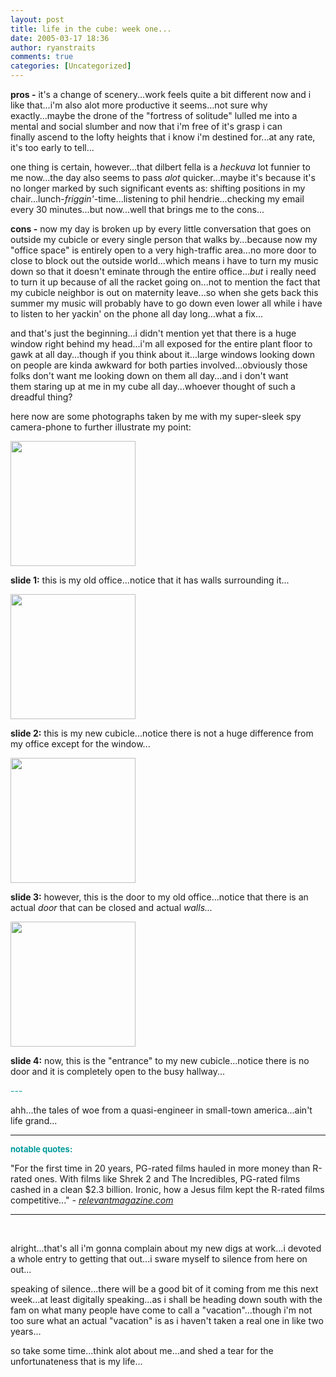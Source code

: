 ```yaml
---
layout: post
title: life in the cube: week one...
date: 2005-03-17 18:36
author: ryanstraits
comments: true
categories: [Uncategorized]
---
```

<strong>pros -</strong> it's a change of scenery...work feels quite a bit different now and i like that...i'm also alot more productive it seems...not sure why exactly...maybe the drone of the "fortress of solitude" lulled me into a mental and social slumber and now that i'm free of it's grasp i can finally ascend to the lofty heights that i know i'm destined for...at any rate, it's too early to tell...

one thing is certain, however...that dilbert fella is a<em> heckuva</em> lot funnier to me now...the day also seems to pass <em>alot </em>quicker...maybe it's because it's no longer marked by such significant events as: shifting positions in my chair...lunch-<em>friggin'</em>-time...listening to phil hendrie...checking my email every 30 minutes...but now...well that brings me to the cons...

<strong>cons -</strong> now my day is broken up by every little conversation that goes on outside my cubicle or every single person that walks by...because now my "office space" is entirely open to a very high-traffic area...no more door to close to block out the outside world...which means i have to turn my music down so that it doesn't eminate through the entire office...<em>but </em>i really need to turn it up because of all the racket going on...not to mention the fact that my cubicle neighbor is out on maternity leave...so when she gets back this summer my music will probably have to go down even lower all while i have to listen to her yackin' on the phone all day long...what a fix...

and that's just the beginning...i didn't mention yet that there is a huge window right behind my head...i'm all exposed for the entire plant floor to gawk at all day...though if you think about it...large windows looking down on people are kinda awkward for both parties involved...obviously those folks don't want me looking down on them all day...and i don't want them staring up at me in my cube all day...whoever thought of such a dreadful thing?

here now are some photographs taken by me with my super-sleek spy camera-phone to further illustrate my point:

<img src="http://i.xanga.com/bluestarmorning/06-08-04_1623.jpg" alt="" width="200" />

<strong>slide 1:</strong> this is my old office...notice that it has walls surrounding it...

<img src="http://i.xanga.com/bluestarmorning/03-16-05_0952.jpg" alt="" width="200" />

<strong>slide 2:</strong> this is my new cubicle...notice there is not a huge difference from my office except for the window...

<img src="http://i.xanga.com/bluestarmorning/03-16-05_0950.jpg" alt="" width="200" />

<strong>slide 3:</strong> however, this is the door to my old office...notice that there is an actual <em>door</em> that can be closed and actual <em>walls...</em>

<img src="http://i.xanga.com/bluestarmorning/03-16-05_0951.jpg" alt="" width="200" />

<strong>slide 4:</strong> now, this is the "entrance" to my new cubicle...notice there is no door and it is completely open to the busy hallway...

<span style="color:#009999;">---</span>

ahh...the tales of woe from a quasi-engineer in small-town america...ain't life grand...

<hr id="null" />

<strong><span style="color:#009999;font-size:small;">notable quotes:</span></strong>

"For the first time in 20 years, PG-rated films hauled in more money than R-rated ones. With films like Shrek 2 and The Incredibles, PG-rated films cashed in a clean $2.3 billion. Ironic, how a Jesus film kept the R-rated films competitive..." <em>- <a href="http://www.relevantmagazine.com" target="_new">relevantmagazine.com</a></em>

<hr id="null" />

&nbsp;

alright...that's all i'm gonna complain about my new digs at work...i devoted a whole entry to getting that out...i sware myself to silence from here on out...

speaking of silence...there will be a good bit of it coming from me this next week...at least digitally speaking...as i shall be heading down south with the fam on what many people have come to call a "vacation"...though i'm not too sure what an actual "vacation" is as i haven't taken a real one in like two years...

so take some time...think alot about me...and shed a tear for the unfortunateness that is my life...
